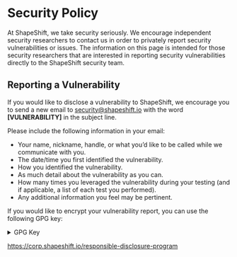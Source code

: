 # Security Policy

At ShapeShift, we take security seriously. We encourage independent security
researchers to contact us in order to privately report security vulnerabilities
or issues. The information on this page is intended for those security
researchers that are interested in reporting security vulnerabilities directly
to the ShapeShift security team.

## Reporting a Vulnerability

If you would like to disclose a vulnerability to ShapeShift, we encourage you
to send a new email to security@shapeshift.io with the word **[VULNERABILITY]** in
the subject line.

Please include the following information in your email:

- Your name, nickname, handle, or what you’d like to be called while we
  communicate with you.
- The date/time you first identified the vulnerability.
- How you identified the vulnerability.
- As much detail about the vulnerability as you can.
- How many times you leveraged the vulnerability during your testing (and if
  applicable, a list of each test you performed).
- Any additional information you feel may be pertinent.

If you would like to encrypt your vulnerability report, you can use the
following GPG key:

<details><summary>GPG Key</summary>

    -----BEGIN PGP PUBLIC KEY BLOCK-----

    mQINBFqzSDABEAC8+iDfkjzoCiELiP4XQ5mc+UvEyYmkawy3iVJA36lXUgAXepM2
    CqFRdcEamwukzP9XnpHlrTZIgYYkBCXPqy19bnvBiZ3LXwnPvvWG/skWQcoI9n6g
    bgbYQ/DME/U7G8UjUXknKLfURYyAt2DE3VJP4qilJRQRIF0a3bMF1w6mSCOHwFUS
    I+0EURF9wnTwq7QX3bKiPzj9D/8MTUN0vfLcN0oTeJz9F8oM/9d4/n0xhD2D+hgm
    xUFa82COYuB93G3Wltiwg8+tEtqQ0hbsoWCGqgLiDZlA8fmuojcBqHsFXt09BXeJ
    PN8dgb5Dfnsh1pQbROxYK7rAfaZRP6sRfGrGCxwIyYlN7jIaaK4wGAv+KKrxuZ+V
    hoEnsNBhlrGRD7HlDvltH2WA/8ocyi4h0jWEMTSgGYHjVtSTaGBKpDd2FapKxw8+
    WuuejzvPOC1FJT7JtbjDmjw4CPFruG2YzphNMWbAt3UNMyujneR7ZHZ2BNDeQa7m
    r+g/o6OrxoPcIBHQ+aenJ+8HhYbl46GIZ1cVlroUWqD9w0JLc7UQRYRGKqPfJwLf
    XioRCx/4KH6gTGVRLCgy0iGci9BZvoTgBAkwk/4Fmxga3xdfEG/DKNUi+fHYs41b
    rT+TDJ5DYy/+iLvQcrAVtP/ub/OT67NECI8VMwcxi0jJ/wko0Si6wTrdMwARAQAB
    tC1TZWN1cml0eSAoQWlyR2FwcGVkKSA8c2VjdXJpdHlAc2hhcGVzaGlmdC5pbz6J
    Aj0EEwEKACcFAlqzSDACGwMFCQPCZwAFCwkIBwMFFQoJCAsFFgIDAQACHgECF4AA
    CgkQBLl8Md92+kA8+RAAh9iQTNNi/yabsmrDsHNzW5YDfsCD0tTLQqkBS2FUZIb4
    G23rWrAbvDlidXl6dJ0CRp1Zsi2kNVYM0qYzYNFZ9nQ/y76Gd8pKvgVr8sihp2XL
    pp8iO0u6jQIiy5WDZi8vSKLY7LaN94OGHEmO8BIqusXWcDogVMdCnEuILw2tJRYT
    wp/TULDYwUrXlm5oBB4qvkqb7tFSYid+7VxY6sAXfMf6AzS1Mjkv2/EQ6PEfI3GF
    3jphPE6Y6S+rdS/XNaaodCFwLG6pFPN9fFJzQHl+ae7nAbBtLeeCjR5eyD+b1uuz
    YXzAhr/hOlM58pMGu/iud5Ccxp2/MSgR7ey+mXzOgqxtcW6fMNeDR+38IK4KpvV7
    eiAcGJrL/ZsbNBU37Fb/2ZQHpWDBkyXeoHU3KO7Hoi1N+3U5+d6o+bHChiODDptH
    YyDyFQCSFSU5eAW+jfhpP2DVi7B3BvTnBcvECjfYcBH/03MJUK9U1STiWIX5xdvi
    6mmOW0iZOCdkRzJvllHnXBR4oa8nva10Ad8zN6/nfFVnnLdbAKWPq0BJUHUpBXQ7
    yD2j8DjyVYFs1j4UdmdSlArjxGpVwi1lT7xzKYGWmVT7WaFEVm5GWfk3y+m6HrIn
    ItisUaIN/jzT3qXQ2bzOv3UWkz/NWUbJ6VhXZltbGGiDH1AgjT7QAJmnh4DrEDO0
    K1NlY3VyaXR5IChBaXJHYXBwZWQpIDxzZWN1cml0eUBrZWVwa2V5LmNvbT6JAj0E
    EwEKACcFAlqzSK4CGwMFCQPCZwAFCwkIBwMFFQoJCAsFFgIDAQACHgECF4AACgkQ
    BLl8Md92+kBy5hAAj00uVyzu4uSaacbDThk+gcTBcpQxYmOFnUKZ6TWESd0RyzIW
    Rai9aH/Qx73tJsAkLadM1mi+2TEgmB6vMmqgy+rq4Zu7hvzJjS/xJyVPxA2uL/V5
    jQBKYaNalICbYwxmpubY8OHBNCCTuYRU07IEndmXx7cdhUdfkB6py6UTbpZ1f32U
    RImtXdXKkz0Bl4QKByMNUE+xgeTXm7ucyiwD/oxrU1/Y6ga1R2r/U9P7C0bQrQGZ
    WS/cv4FtgXbwLKhZdo0ahz28vptz2qy861ZCRC58IptO/iS3aPNjzZDA/Lz0oj74
    qfZ9kf3HYK3pux52xLecZbyYh/3qOAEn9DGsj5jamJXTRI/ikoipVq8DQ1PnBTCs
    aRjDIvi0YapeRz6KJyGvwyCFyU3ciYVtc2G1RjXOsbmCH48MNYja9zaswJGjBUnn
    B41mBoUsBRvXyZZ6rWwqIaGKsqg+9coqRkZRU9EU2JC1Jk5E7IFG52BtcwoNG2gH
    aOsyU1K9QSenZMLWY4Tz3+FBjSuUp+fAvFlB7uld00CBsifNVDJ/UjA2NQNrXrvx
    coYx2PHlhEItgWkgHEayUHG6TL+NIqQlfm2tHVia6Si3FNLd7yg0hc6WlVRXPops
    RyP2UPQ7uVjm11sgr69x98F2F4vgnCwXGthnzwcrw4JEE+1saVMvqpK/Gou5Ag0E
    WrNItgEQAMvsoxJOb53qEwMhQeeuz+8B1IiJEEf9+MJZni1FW6a0rAPWtGGxaQxy
    OCYEG7sKFkubtSHlvnS8DuvcarPyDWWjvkgwJWj3dazqK9gq9GJtd3EgFA4znkEF
    dC9OaTdRRd1FtwKig9MTmUTShEXW8b/GsZHEoqarvltQ5Zs0jDVr1grppCt03nXI
    kL9WqLPZBlVChLcI3y9fS6fN/Sh17dbzcSBYR7CmpkRC21P5qLzq+qk51+UtrYul
    MEPLqaUIgqHDmsZxjCdlKuZ2kkpHSICBqB/SkrbMA7WLOm0/9Hk2EPH66mJ4S3dI
    0tFEANaz2BFmUARAR7xMuSykY6nGHsCjpNEFU68rw7rT0cY//iU0jgNUoGIyu2PR
    99sFlIk09USl+pVsovUc/IjgEKKzp24aG7HB0wn1h9cMnrbXn29LfrJ7lE0qa9OW
    JnuETSfbNA6MrLu3sX+apgZKd3DZUHpbjwJ+TWI2RvFFyW7Fpl0qw9jgK2RSmhvb
    sO+kssKyDYvoKdb2oWrbd3cQGf+DFB5KBO7ULOjEOhf/RgI8UoV2h4AlODHMOyBa
    D77Z35hRQKXcZqoGePJ419AKLRRv41f+IZgNGF8xDJiGEbj9aWUgMSi99/zJLhkK
    Nq5H5vhlKkTU6aG4jqyy4oT8eCiYUBVHwcNIVXg96gysRAIFX5AFABEBAAGJAiUE
    GAEKAA8FAlqzSLYCGwwFCQPCZwAACgkQBLl8Md92+kDV+hAAhFJcbtab1zoWR5Sb
    I0QKUv1VDdTFBaAuGJym2ySAQpBO3UklNxIY+Pxose+MO0KhWxVWouWOFqIEwJ1S
    XH7whRcDgve5OcTRW9ylDS2QFjdaFSlEE9B7qbWibr0PO4duSs6W/R2XZthb3bf1
    whJz5TbtqQ2DHFGgrcVS4KwEqkbcNVJH8okEtldk5bH1woegRcIoSpvWOn/oxDbu
    N+RJgfeN+5+i7W66Ze/zimHLvgJjvK/t9yHXh06Xuc0D1BzWo+qhq1PH8ltyqQxW
    rVzmU+2bUavaYXIJn74C/QaHhuUUvv8KZWCxjWtFHj/g8DkFVpahiFB6kIoSyqNx
    lJsalOmkBdFT4Qqz3c92T7rnySmNGwsipEMHLmBrZ5t/7JtRsnXwgh2L59U345xE
    VAPKd0AMvYOqiMYTIXcf7qztodlTY3HMNCrvQc5ltqDEv38J+bdSKZI0VEkK5Cjm
    3fZGoXuU/heByFks+aZgbPATjERVb0tPTuRc1m6BMG963PBxi1ZzmXAXVpfaJK/M
    sB5Lz3tokmGAOnQoN2x/A/ki/O03dwqo2OFF7rkhW7yfS5hRhoefIUw8lcCMDHFz
    GU6vD0PjsTgm+n10nTYnpeMthFHjHkIbayN9HCKk98dwSruk1vJhQrATxvbAA1K2
    d+jEZJdCsJUsYSuhzaTfNjzy/qy5Ag0EWrNI0gEQAK8RPInGMMZnQp06QWHKtL2M
    7NVAsMYKqQrhfkNS8XddbIBmhszAXq+1cYVac7skBSeDb/FJXS7R1qbKBJX35bAF
    MNpqjmB26NbtUgoCuknB9UjB9DrV67foSfI9Jaj7jcN9pVs8kE8+PW93dwkdPoD0
    Mpv22HYaPRotdprITBwXpO0ZLzlBBXAy4P/6RJ6nqTn//DiHG2SBvdGd03OgLpkd
    /gqOOH1Xb6X/RarP93DMBNKZgKZ/qEJsROQFiS/p5bPAcW2cOEXPORT7ICcq92tg
    Qu6os/h4zkTEsJr8SVcjo8/V4HUHRC4op4GUnSCEWhOp9wiWD1MD0bvOuCND3Ivq
    Z379IbaCbr6UgipZvr+FUONpAjVRQodyuLt56NJjRHpMBih1mAQMbvSmQuQXHAF7
    MuaxkoMXFgM8FIROnCmHpPbAeGKpWxNuPNVTGx3Df0oPvKxZWRvtSTo6Z++x3+2B
    1iFC2lOH/vsH007rb6zNMd96JvHU6TcU9WodUJ640yvHHxJA6LPsEbWfhWSYMyMI
    8mhlA0Gybgj8sbB7sB3lexC8rV4ckQYnz7yXtfMfhqHdrGxOmJ6TJ3dxs74l2g33
    cqyvZ+TexomWruxE1V0PpGts/rYKKSZYbphnaCWmyVvxM7WnOENPvXbcedWsefn+
    Xs+ERp877Z2oHkkyTviPABEBAAGJBEQEGAEKAA8FAlqzSNICGwIFCQPCZwACKQkQ
    BLl8Md92+kDBXSAEGQEKAAYFAlqzSNIACgkQg5bPBbyR2lAKPQ//QcWhEHhsM6sX
    4Xcv63+4Vs0UUfN0NEQi4KeMt6ursIRqxq5iaFgOXK8pirOjK94PEhSbFqgUlhKa
    NWlhfhp06/zFQxYvySbW9BH4AQ171WWM3K/aUJnw1i1GjErIJYIhEsq516weVGx0
    KcB8J9NylrioxxKmHtimqcPTRmGPTXxDpLpxDH9dtW/7rAZwJP5PYsBDiDWR/p/Z
    58adx9k+Bv3n9SVhO5gvicgJdg4xebzoFeu+97c15sw+seMYnOfrJuiWK9CWO4o7
    KRZrQzidSKEhhWVfl1AUCjtB/9b/rUj6oEtRlxR1FJjj94BCl2AwQ5nKQw5LsvJO
    5MhDqkQ2FoadLgddFTxdBAPbV+9aIlP1CqPEdSlkMmj9eHRwopyFir8/WQ5aYx4Y
    eros2mPx08uCE+Mm6xvNBKegdZpU75bd3t3xVujSNAkuZvfnGT910w2j1leTujj7
    W68s0P1VXEp6hDx0uvNOLwdKQV1E2cmoezR5/Ymq7ZzBAXMn9RYZ/3ThP9rftPMC
    EO19YW4GD9qi8HKM1pUcmjjF5Fc2IvD8OqoYUi8YrE2ClqSicbRMioEvnUPuX1Z8
    IE9xYGHQiEEomA58vOn6SZJd/8WWb5C7UdWiUsZ7GvYZ6oETH2EGkCI2PJEcqBBg
    bSj2YcJ4YKMpmoplngcJCs323Ek4FD2tohAAg/VAecWh4Pp60Gbs0DAnKMrN376S
    mEuRIbHRZkdCG+F/Es6qYJxCULNbI/40pTN3vx7RFVSVSKsyZnMhd0o9oZG/y8ux
    KLdusYUgl5jP77AE4XLR5UxnGuKd7c9TiVPqkQ821fzMJVGjYbT4scBO+8hWx8wc
    9RNaDO5AE10QSZ9asqPscQVgOVIm+oJ0n+R35kl2y3kRP+hr0oGbm+R/Y3yshuBa
    LnFQXZP2Alc1G39/fWkcjawUCMppiDqDty2+CpjKFUpdNVDmW/lKxsr4nxbxEwoY
    LNMCK9L4xaEFETyV+CU+3VWs26ov6sVnI7+dlNplXPko2JVC8n2HnxKe2N8ZlqBH
    36FFRA16skbgwS4vAKMgNwhld+XMKfN61t2igzShik1YaF3JRtGgoMY9+w1rOsNs
    Qy+ArXXsZ6tkw7ZUiOl400hE4exGk2CjXqXBTxXhYi9jMl+8Ho8VgyQoc2JPBB6/
    tB2+UO/Nwpiskw2328CHPNCb1YYsAuNRyRkGbJi/hY2Qu6D8AwUZtffXiVR/eg+k
    t4qqiXfKrL/z520LYos2PmDloEj/z1ezItCfpEtUv6UASpeRnwFIgHndYy2M5y3B
    ELz4oMjKb0M8ooSv26UusBMS63vqCy1oN3RDzgOkt0N3rcltJ6Q87X1h/cVo+tOd
    vdS+QrWAKcrcUEg=
    =G0QG
    -----END PGP PUBLIC KEY BLOCK-----

</details>

https://corp.shapeshift.io/responsible-disclosure-program
